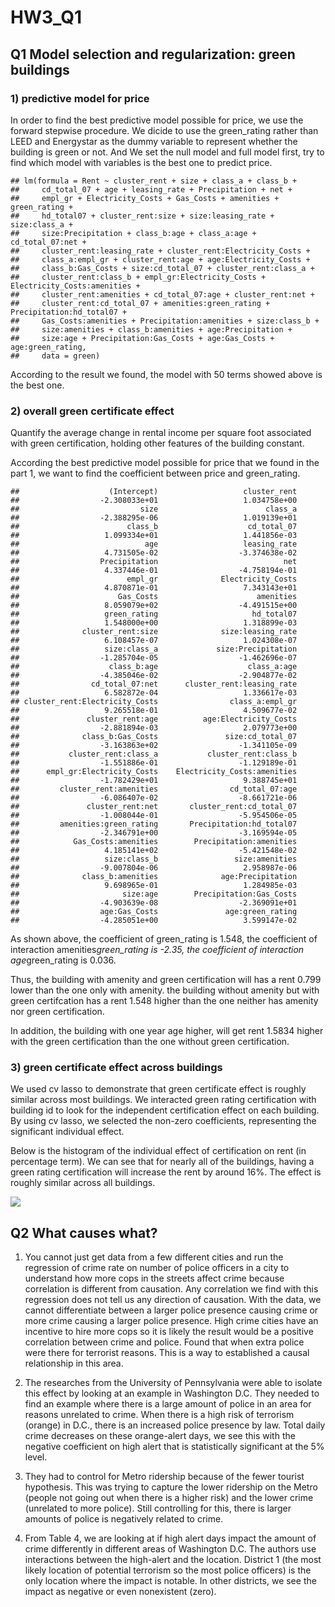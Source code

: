 HW3\_Q1
================

Q1 Model selection and regularization: green buildings
------------------------------------------------------

### 1) predictive model for price

In order to find the best predictive model possible for price, we use the forward stepwise procedure. We dicide to use the green\_rating rather than LEED and Energystar as the dummy variable to represent whether the building is green or not. And We set the null model and full model first, try to find which model with variables is the best one to predict price.

    ## lm(formula = Rent ~ cluster_rent + size + class_a + class_b + 
    ##     cd_total_07 + age + leasing_rate + Precipitation + net + 
    ##     empl_gr + Electricity_Costs + Gas_Costs + amenities + green_rating + 
    ##     hd_total07 + cluster_rent:size + size:leasing_rate + size:class_a + 
    ##     size:Precipitation + class_b:age + class_a:age + cd_total_07:net + 
    ##     cluster_rent:leasing_rate + cluster_rent:Electricity_Costs + 
    ##     class_a:empl_gr + cluster_rent:age + age:Electricity_Costs + 
    ##     class_b:Gas_Costs + size:cd_total_07 + cluster_rent:class_a + 
    ##     cluster_rent:class_b + empl_gr:Electricity_Costs + Electricity_Costs:amenities + 
    ##     cluster_rent:amenities + cd_total_07:age + cluster_rent:net + 
    ##     cluster_rent:cd_total_07 + amenities:green_rating + Precipitation:hd_total07 + 
    ##     Gas_Costs:amenities + Precipitation:amenities + size:class_b + 
    ##     size:amenities + class_b:amenities + age:Precipitation + 
    ##     size:age + Precipitation:Gas_Costs + age:Gas_Costs + age:green_rating, 
    ##     data = green)

According to the result we found, the model with 50 terms showed above is the best one.

### 2) overall green certificate effect

Quantify the average change in rental income per square foot associated with green certification, holding other features of the building constant.

According the best predictive model possible for price that we found in the part 1, we want to find the coefficient between price and green\_rating.

    ##                    (Intercept)                   cluster_rent 
    ##                  -2.308033e+01                   1.034758e+00 
    ##                           size                        class_a 
    ##                  -2.388295e-06                   1.019139e+01 
    ##                        class_b                    cd_total_07 
    ##                   1.099334e+01                   1.441856e-03 
    ##                            age                   leasing_rate 
    ##                   4.731505e-02                  -3.374638e-02 
    ##                  Precipitation                            net 
    ##                   4.337446e-01                  -4.758194e-01 
    ##                        empl_gr              Electricity_Costs 
    ##                   4.870871e-01                   7.343143e+01 
    ##                      Gas_Costs                      amenities 
    ##                   8.059079e+02                  -4.491515e+00 
    ##                   green_rating                     hd_total07 
    ##                   1.548000e+00                   1.318899e-03 
    ##              cluster_rent:size              size:leasing_rate 
    ##                   6.108457e-07                   1.024308e-07 
    ##                   size:class_a             size:Precipitation 
    ##                  -1.285704e-05                  -1.462696e-07 
    ##                    class_b:age                    class_a:age 
    ##                  -4.385046e-02                  -2.904877e-02 
    ##                cd_total_07:net      cluster_rent:leasing_rate 
    ##                   6.582872e-04                   1.336617e-03 
    ## cluster_rent:Electricity_Costs                class_a:empl_gr 
    ##                   9.265518e-01                   4.509677e-02 
    ##               cluster_rent:age          age:Electricity_Costs 
    ##                  -2.881894e-03                   2.079773e+00 
    ##              class_b:Gas_Costs               size:cd_total_07 
    ##                  -3.163863e+02                  -1.341105e-09 
    ##           cluster_rent:class_a           cluster_rent:class_b 
    ##                  -1.551886e-01                  -1.129189e-01 
    ##      empl_gr:Electricity_Costs    Electricity_Costs:amenities 
    ##                  -1.782429e+01                   9.388745e+01 
    ##         cluster_rent:amenities                cd_total_07:age 
    ##                  -6.086407e-02                  -8.661721e-06 
    ##               cluster_rent:net       cluster_rent:cd_total_07 
    ##                  -1.008044e-01                  -5.954506e-05 
    ##         amenities:green_rating       Precipitation:hd_total07 
    ##                  -2.346791e+00                  -3.169594e-05 
    ##            Gas_Costs:amenities        Precipitation:amenities 
    ##                   4.185141e+02                  -5.421548e-02 
    ##                   size:class_b                 size:amenities 
    ##                  -9.007804e-06                   2.958987e-06 
    ##              class_b:amenities              age:Precipitation 
    ##                   9.698965e-01                   1.284985e-03 
    ##                       size:age        Precipitation:Gas_Costs 
    ##                  -4.903639e-08                  -2.369091e+01 
    ##                  age:Gas_Costs               age:green_rating 
    ##                  -4.285051e+00                   3.599147e-02

As shown above, the coefficient of green\_rating is 1.548, the coefficient of interaction amenities*green\_rating is -2.35, the coefficient of interaction age*green\_rating is 0.036.

Thus, the building with amenity and green certification will has a rent 0.799 lower than the one only with amenity. the building without amenity but with green certifcation has a rent 1.548 higher than the one neither has amenity nor green certification.

In addition, the building with one year age higher, will get rent 1.5834 higher with the green certification than the one without green certification.

### 3) green certificate effect across buildings

We used cv lasso to demonstrate that green certificate effect is roughly similar across most buildings. We interacted green rating certification with building id to look for the independent certification effect on each building. By using cv lasso, we selected the non-zero coefficients, representing the significant individual effect.

Below is the histogram of the individual effect of certification on rent (in percentage term). We can see that for nearly all of the buildings, having a green rating certification will increase the rent by around 16%. The effect is roughly similar across all buildings.

![](HW3_Q1_files/figure-markdown_github/unnamed-chunk-6-1.png)

Q2 What causes what?
--------------------

1.  You cannot just get data from a few different cities and run the regression of crime rate on number of police officers in a city to understand how more cops in the streets affect crime because correlation is different from causation. Any correlation we find with this regression does not tell us any direction of causation. With the data, we cannot differentiate between a larger police presence causing crime or more crime causing a larger police presence. High crime cities have an incentive to hire more cops so it is likely the result would be a positive correlation between crime and police. Found that when extra police were there for terrorist reasons. This is a way to established a causal relationship in this area.

2.  The researches from the University of Pennsylvania were able to isolate this effect by looking at an example in Washington D.C. They needed to find an example where there is a large amount of police in an area for reasons unrelated to crime. When there is a high risk of terrorism (orange) in D.C., there is an increased police presence by law. Total daily crime decreases on these orange-alert days, we see this with the negative coefficient on high alert that is statistically significant at the 5% level.

3.  They had to control for Metro ridership because of the fewer tourist hypothesis. This was trying to capture the lower ridership on the Metro (people not going out when there is a higher risk) and the lower crime (unrelated to more police). Still controlling for this, there is larger amounts of police is negatively related to crime.

4.  From Table 4, we are looking at if high alert days impact the amount of crime differently in different areas of Washington D.C. The authors use interactions between the high-alert and the location. District 1 (the most likely location of potential terrorism so the most police officers) is the only location where the impact is notable. In other districts, we see the impact as negative or even nonexistent (zero).
